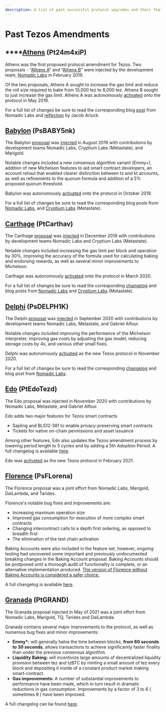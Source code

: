 ```yaml
---
description: A list of past successful protocol upgrades and their features.
---
```


# Past Tezos Amendments

## \*\*\*\*[**Athens**](https://www.tezosagora.org/proposal/1) **\(Pt24m4xiP\)**

Athens was the first proposed protocol amendment for Tezos. Two proposals -  “[Athens A](https://forum.tezosagora.org/t/athens-a-pt24m4xip/29)” and “[Athens B](https://forum.tezosagora.org/t/athens-b-psd1ynubh/33)” were injected by the development team, [Nomadic Labs](https://blog.nomadic-labs.com/athens-our-proposals-for-the-first-voted-amendment.html) in February 2019. 

Of the two proposals, Athens A sought to increase the gas limit and reduce the roll size required to bake from 10,000 tez to 8,000 tez. Athens B sought to just increase the gas limit. Athens A was autonomously [activated](https://twitter.com/TezosAgoraBot/status/1133901612790034432?s=20) onto the protocol in May 2019. 

For a full list of changes be sure to read the corresponding blog [post](https://blog.nomadic-labs.com/athens-proposals-injected.html) from Nomadic Labs and [reflection](https://medium.com/tqtezos/reflecting-on-athens-the-first-self-amendment-of-tezos-4791ab3b1de1) by Jacob Arluck. 

## [**Babylon**](https://forum.tezosagora.org/t/babylon-2-0-1-psbabym1/1311) **\(PsBABY5nk\)**

The Babylon [proposal](https://forum.tezosagora.org/t/babylon-psbaby5nk/1171) was [injected](https://blog.nomadic-labs.com/babylon-proposal-injected.html) in August 2019 with contributions by development teams Nomadic Labs, Cryptium Labs \(Metastate\), and Marigold. 

Notable changes included a new consensus algorithm variant \(Emmy+\), addition of new Michelson features to aid smart contract developers, an account rehaul that enabled clearer distinction between tz and kt accounts, as well as refinements to the quorum formula and addition of a 5% proposed quorum threshold. 

Babylon was autonomously [activated](https://twitter.com/adrian_brink/status/1185137422432161792?s=20) onto the protocol in October 2019. 

For a full list of changes be sure to read the corresponding blog posts from [Nomadic Labs](https://blog.nomadic-labs.com/babylon-proposal-injected.html), and [Cryptium Labs](https://medium.com/metastatedev/on-babylon2-0-1-58058d9d2106) \(Metastate\). 

## [**Carthage**](https://www.tezosagora.org/proposal/7) **\(PtCarthav\)**

The Carthage [proposal](https://forum.tezosagora.org/t/carthage-ptcarthav/1466) was [injected](https://twitter.com/adrian_brink/status/1204447665230102529?s=20) in December 2019 with contributions by development teams Nomadic Labs and Cryptium Labs \(Metastate\). 

Notable changes included increasing the gas limit per block and operation by 30%, improving the accuracy of the formula used for calculating baking and endorsing rewards, as well as several minor improvements to Michelson. 

Carthage was autonomously [activated](https://twitter.com/tezos/status/1235590757416751105?s=20) onto the protocol in March 2020. 

For a full list of changes be sure to read the corresponding [changelog](https://tezos.gitlab.io/protocols/006_carthage.html#changelog) and blog posts from [Nomadic Labs](https://blog.nomadic-labs.com/carthage-changelog-and-testnet.html) and [Cryptium Labs](https://medium.com/metastatedev/updating-the-potential-carthage-proposal-and-resetting-the-carthagenet-test-network-f413a792571f) \(Metastate\). 

## [**Delphi**](https://www.tezosagora.org/proposal/8) **\(PsDELPH1K\)**

The Delphi [proposal](https://forum.tezosagora.org/t/delphi-psdelph1k/2157) was [injected](https://twitter.com/CryptiumLabs/status/1301819142018826242?s=20) in September 2020 with contributions by development teams Nomadic Labs, Metastate, and Gabriel Alfour. 

Notable changes included improving the performance of the Michelson interpreter, improving gas costs by adjusting the gas model, reducing storage costs by 4x, and various other small fixes. 

Delphi was autonomously [activated](https://twitter.com/tezos/status/1326877616322859009?s=20) as the new Tezos protocol in November 2020. 

For a full list of changes be sure to read the corresponding [changelog](https://blog.nomadic-labs.com/delphi-changelog.html#007-delphi-changelog) and blog post from [Nomadic Labs](https://blog.nomadic-labs.com/delphi-official-release.html). 

## [**Edo**](https://www.tezosagora.org/proposal/9) **\(PtEdoTezd\)**

The Edo proposal was injected in November 2020 with contributions by Nomadic Labs, Metastate, and Gabriel Alfour.

Edo adds two major features for Tezos smart contracts

* Sapling and BLS12-381 to enable privacy-preserving smart contracts
* Tickets for native on-chain permissions and asset issuance

Among other features, Edo also updates the Tezos amendment process by lowering period length to 5 cycles and by adding a 5th Adoption Period. A full changelog is available [here](https://tezos.gitlab.io/protocols/008_edo.html).

Edo was [activated](https://www.tezosagora.org/period/40) as the new Tezos protocol in February 2021.

## [Florence](https://www.tezosagora.org/period/46%20) \(PsFLorena\)

The Florence proposal was a joint effort from Nomadic Labs, Marigold, DaiLambda, and Tarides.

Florence's notable bug fixes and improvements are:

* Increasing maximum operation size
* Improved gas consumption for execution of more complex smart contracts
* Changing intercontract calls to a depth first ordering, as opposed to breadth first
* The elimination of the test chain activation

Baking Accounts were also included in the feature set, however, ongoing testing had uncovered some important and previously undocumented breaking changes in the Baking Account proposal. Baking Accounts should be postponed until a thorough audit of functionality is complete, or an alternative implementation produced. [The version of Florence without Baking Accounts is considered a safer choice.](https://blog.nomadic-labs.com/baking-accounts-proposal-contains-unexpected-breaking-changes.html)

A full changelog is available [here](http://doc.tzalpha.net/protocols/009_florence.html). 

## [Granada](https://www.tezosagora.org/period/51%20) \(PtGRAND\)

The Granada proposal injected in May of 2021 was a joint effort from Nomadic Labs, Marigold, TQ, Tarides and DaiLambda.  
  
Granada contains several major improvements to the protocol, as well as numerous bug fixes and minor improvements:

*  **Emmy\*:** will generally halve the time between blocks, **from 60 seconds to 30 seconds**, allows transactions to achieve significantly faster finality than under the previous consensus algorithm.
* **Liquidity Baking:** will incentivize large amounts of decentralized liquidity provision between tez and tzBTC by minting a small amount of tez every block and depositing it inside of a constant product market making smart-contract.
*  **Gas improvements:** A number of substantial improvements to performance have been made, which in turn result in dramatic reductions in gas consumption. Improvements by a factor of 3 to 6 \( sometimes 8 \) have been improved.  

A full changelog can be found [here](http://doc.tzalpha.net/protocols/010_granada.html%20).


